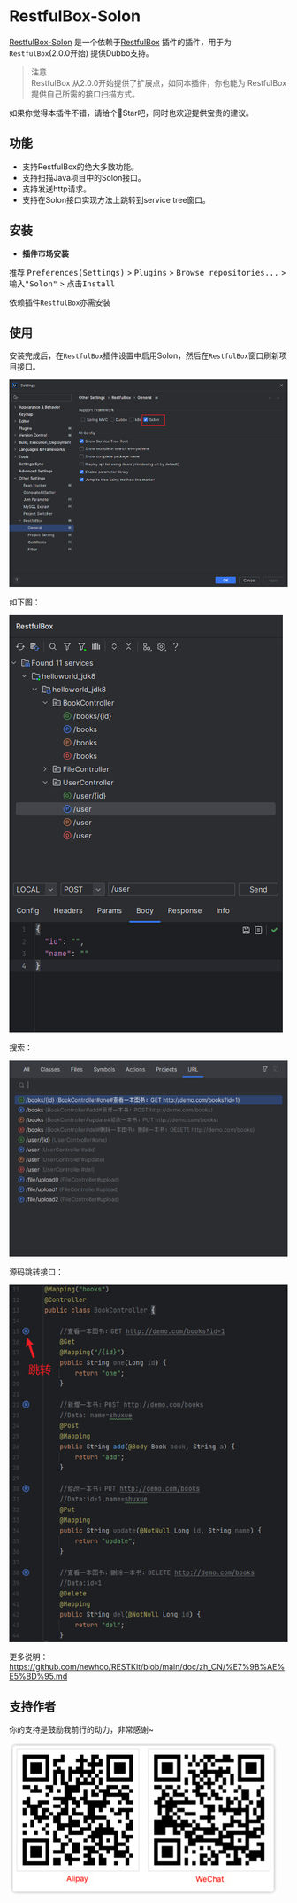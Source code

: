 # RestfulBox-Solon

[RestfulBox-Solon](https://plugins.jetbrains.com/plugin/21848-solon) 是一个依赖于[RestfulBox](https://plugins.jetbrains.com/plugin/14723-restkit) 插件的插件，用于为`RestfulBox`(2.0.0开始) 提供Dubbo支持。

> 注意  
> RestfulBox 从2.0.0开始提供了扩展点，如同本插件，你也能为 RestfulBox 提供自己所需的接口扫描方式。

如果你觉得本插件不错，请给个🌟Star吧，同时也欢迎提供宝贵的建议。

## 功能
- 支持RestfulBox的绝大多数功能。
- 支持扫描Java项目中的Solon接口。
- 支持发送http请求。
- 支持在Solon接口实现方法上跳转到service tree窗口。

## 安装
- **插件市场安装**

推荐 <kbd>Preferences(Settings)</kbd> > <kbd>Plugins</kbd> > <kbd>Browse repositories...</kbd> > <kbd>输入"Solon"</kbd> > <kbd>点击Install</kbd>

依赖插件`RestfulBox`亦需安装

## 使用
安装完成后，在`RestfulBox`插件设置中启用Solon，然后在`RestfulBox`窗口刷新项目接口。

![enable](./.images/setting.png)

如下图：

![plugin](./.images/plugin.png)

搜索：

![plugin](./.images/search.png)

源码跳转接口：

![plugin](./.images/jump.png)

更多说明：
https://github.com/newhoo/RESTKit/blob/main/doc/zh_CN/%E7%9B%AE%E5%BD%95.md

## 支持作者
你的支持是鼓励我前行的动力，非常感谢~

![pay](.images/pay.png)